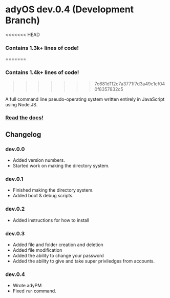 # adyOS dev.0.4 (Development Branch)

<<<<<<< HEAD
### Contains 1.3k+ lines of code!
=======
### Contains 1.4k+ lines of code!
>>>>>>> 7c681d112c7a3771f7d3a49c1ef040f8357832c5

A full command line pseudo-operating system written entirely in JavaScript using Node.JS.

### [Read the docs!](https://ady.tomcat.sh/)

## Changelog

### dev.0.0

- Added version numbers.
- Started work on making the directory system.

### dev.0.1

- Finished making the directory system.
- Added boot & debug scripts.

### dev.0.2

- Added instructions for how to install

### dev.0.3

- Added file and folder creation and deletion
- Added file modification
- Added the ability to change your password
- Added the ability to give and take super priviledges from accounts.

### dev.0.4

- Wrote adyPM
- Fixed `run` command.
